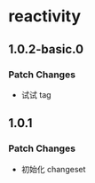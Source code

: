 # reactivity

## 1.0.2-basic.0

### Patch Changes

- 试试 tag

## 1.0.1

### Patch Changes

- 初始化 changeset
